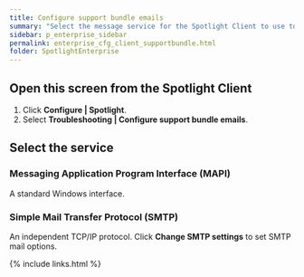 ```yaml
---
title: Configure support bundle emails
summary: "Select the message service for the Spotlight Client to use to send a Support bundle to Dell."
sidebar: p_enterprise_sidebar
permalink: enterprise_cfg_client_supportbundle.html
folder: SpotlightEnterprise
---
```




## Open this screen from the Spotlight Client

1. Click **Configure \| Spotlight**.
2. Select **Troubleshooting \| Configure support bundle emails**.


## Select the service

### Messaging Application Program Interface (MAPI)

A standard Windows interface.

### Simple Mail Transfer Protocol (SMTP)

An independent TCP/IP protocol. Click **Change SMTP settings** to set SMTP mail options.



{% include links.html %}
